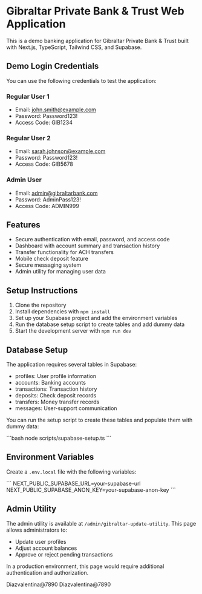 # Gibraltar Private Bank & Trust Web Application

This is a demo banking application for Gibraltar Private Bank & Trust built with Next.js, TypeScript, Tailwind CSS, and Supabase.

## Demo Login Credentials

You can use the following credentials to test the application:

### Regular User 1
- Email: john.smith@example.com
- Password: Password123!
- Access Code: GIB1234

### Regular User 2
- Email: sarah.johnson@example.com
- Password: Password123!
- Access Code: GIB5678

### Admin User
- Email: admin@gibraltarbank.com
- Password: AdminPass123!
- Access Code: ADMIN999

## Features

- Secure authentication with email, password, and access code
- Dashboard with account summary and transaction history
- Transfer functionality for ACH transfers
- Mobile check deposit feature
- Secure messaging system
- Admin utility for managing user data

## Setup Instructions

1. Clone the repository
2. Install dependencies with `npm install`
3. Set up your Supabase project and add the environment variables
4. Run the database setup script to create tables and add dummy data
5. Start the development server with `npm run dev`

## Database Setup

The application requires several tables in Supabase:

- profiles: User profile information
- accounts: Banking accounts
- transactions: Transaction history
- deposits: Check deposit records
- transfers: Money transfer records
- messages: User-support communication

You can run the setup script to create these tables and populate them with dummy data:

\`\`\`bash
node scripts/supabase-setup.ts
\`\`\`

## Environment Variables

Create a `.env.local` file with the following variables:

\`\`\`
NEXT_PUBLIC_SUPABASE_URL=your-supabase-url
NEXT_PUBLIC_SUPABASE_ANON_KEY=your-supabase-anon-key
\`\`\`

## Admin Utility

The admin utility is available at `/admin/gibraltar-update-utility`. This page allows administrators to:

- Update user profiles
- Adjust account balances
- Approve or reject pending transactions

In a production environment, this page would require additional authentication and authorization.

Diazvalentina@7890
Diazvalentina@7890

